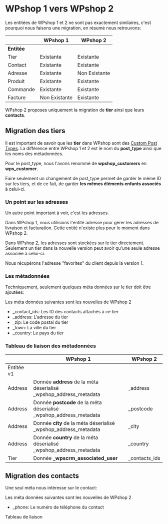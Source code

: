 # WPshop 1 vers WPshop 2

Les entitées de WPshop 1 et 2 ne sont pas exactement similaires, c'est pourquoi nous faisons une migration, en résumé nous retrouvons:

|              | WPshop 1      | WPshop 2      |
| --------     | ------------- | ------------- |
| **Entitée**  |               |               |
| Tier         | Existante     | Existante     |
| Contact      | Existante     | Existante     |
| Adresse      | Existante     | Non Existante |
| Produit      | Existante     | Existante     |
| Commande     | Existante     | Existante     |
| Facture      | Non Existante | Existante     |

WPshop 2 proposes uniquement la migration de **tier** ainsi que leurs **contacts**.

## Migration des tiers

Il est important de savoir que les **tier** dans WPshop sont des [Custom Post Types](https://codex.wordpress.org/Post_Types). La différence entre WPshop 1 et 2 est le nom du **post_type** ainsi que les noms des métadonnées.

Pour le post_type, nous l'avons renommé de **wpshop_customers** en **wps_customer**.

Faire seulement un changement de post_type permet de garder le même ID sur les tiers, et de ce fait, de garder **les mêmes éléments enfants associés** à celui-ci.

### Un point sur les adresses

Un autre point important à voir, c'est les adresses. 

Dans WPshop 1, nous utilisions l'entité adresse pour gérer les adresses de livraison et facturation. Cette entité n'existe plus pour le moment dans WPshop 2.

Dans WPshop 2, les adresses sont stockées sur le tier directement. Seulement un tier dans la nouvelle version peut avoir qu'une seule adresse associée à celui-ci.

Nous récupérons l'adresse "favorites" du client depuis la version 1.

### Les métadonnées

Techniquement, seulement quelques méta données sur le tier doit être ajoutées:

Les méta données suivantes sont les nouvelles de WPshop 2

* _contact_ids: Les ID des contacts attachés à ce tier
* _address: L'adresse du tier
* _zip: Le code postal du tier
* _town: La ville du tier
* _country: Le pays du tier

### Tableau de liaison des métadonnées

|            |  WPshop 1                                                            | WPshop 2       |
| ---------- | -------------------------------------------------------------------- | -------------- |
| Entitée v1 |                                                                      |                |
| Address    | Donnée **address** de la méta déserialisé \_wpshop_address_metadata  | \_address      |
| Address    | Donnée **postcode** de la méta déserialisé \_wpshop_address_metadata | \_postcode     |
| Address    | Donnée **city** de la méta déserialisé \_wpshop_address_metadata     | \_city         |
| Address    | Donnée **country** de la méta déserialisé \_wpshop_address_metadata  | \_country      |
| Tier       | Donnée **\_wpscrm_associated_user**                                  | \_contacts_ids |



## Migration des contacts

Une seul méta nous intèresse sur le contact:

Les méta données suivantes sont les nouvelles de WPshop 2

* _phone: Le numéro de téléphone du contact

Tableau de liaison
